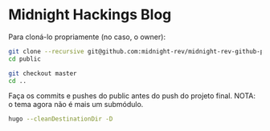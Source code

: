 # Midnight Hackings Blog

Para cloná-lo propriamente (no caso, o owner):
```sh
git clone --recursive git@github.com:midnight-rev/midnight-rev-github-pages.git
cd public

git checkout master
cd ..
```

Faça os commits e pushes do public antes do push do projeto final.
NOTA: o tema agora não é mais um submódulo.

```sh
hugo --cleanDestinationDir -D
```